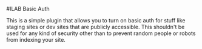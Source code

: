 #ILAB Basic Auth

This is a simple plugin that allows you to turn on basic auth for stuff like
staging sites or dev sites that are publicly accessible.  This shouldn't be
used for any kind of security other than to prevent random people or
robots from indexing your site.